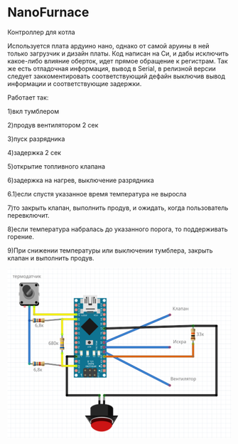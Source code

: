 # NanoFurnace
Контроллер для  котла

Используется плата ардуино нано, однако от самой аруины в ней только загрузчик и дизайн платы. Код написан на Си, и дабы исключить какое-либо влияние оберток, идет прямое обращение к регистрам.
Так же есть отладочная информация, вывод в Serial, в релизной версии следует заккоментировать соответствующий дефайн выключив вывод информации и соответствующие задержки.

Работает так:

1)вкл тумблером

2)продув вентилятором 2 сек

3)пуск разрядника 

4)задержка 2 сек

5)открытие топливного клапана

6)задержка на нагрев, выключение разрядника

6.1)если спустя указанное время температура не выросла

  7)то закрыть клапан, выполнить продув, и ожидать, когда пользователь перевключит.
  
8)если температура набралась до указанного порога, то поддерживать горение. 

9)При снижении температуры или выключении тумблера, закрыть клапан и выполнить продув.

![alt text](https://github.com/Ksiw/NanoFurnace/blob/master/NanoFurnace/Sheme.PNG)
